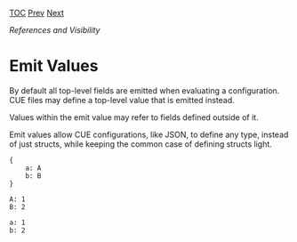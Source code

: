[TOC](Readme.md) [Prev](aliases.md) [Next](hidden.md)

_References and Visibility_

# Emit Values

By default all top-level fields are emitted when evaluating a configuration.
CUE files may define a top-level value that is emitted instead.

Values within the emit value may refer to fields defined outside of it.

Emit values allow CUE configurations, like JSON,
to define any type, instead of just structs, while keeping the common case
of defining structs light.

<!-- CUE editor -->
```
{
    a: A
    b: B
}

A: 1
B: 2
```

<!-- result -->
```
a: 1
b: 2
```